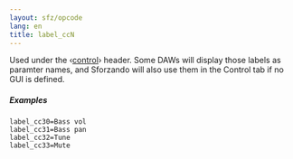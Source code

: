 ```yaml
---
layout: sfz/opcode
lang: en
title: label_ccN
---
```

Used under the ‹[control](/headers/control)› header.
Some DAWs will display those labels as paramter names, and Sforzando will also
use them in the Control tab if no GUI is defined.

##### Examples

```
label_cc30=Bass vol
label_cc31=Bass pan
label_cc32=Tune
label_cc33=Mute
```
